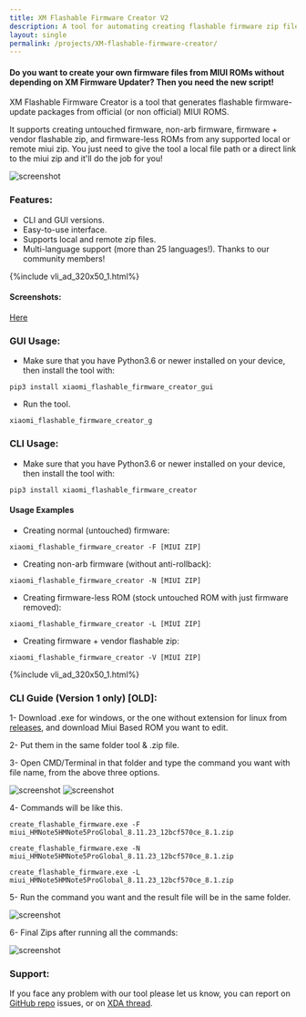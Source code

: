 ```yaml
---
title: XM Flashable Firmware Creator V2
description: A tool for automating creating flashable firmware zip files
layout: single
permalink: /projects/XM-flashable-firmware-creator/
---
```


#### Do you want to create your own firmware files from MIUI ROMs without depending on XM Firmware Updater? Then you need the new script!

XM Flashable Firmware Creator is a tool that generates flashable firmware-update packages from official (or non official) MIUI ROMS.

It supports creating untouched firmware, non-arb firmware, firmware + vendor flashable zip, and firmware-less ROMs from any supported local or remote miui zip. You just need to give the tool a local file path or a direct link to the miui zip and it'll do the job for you!

<img src="https://raw.githubusercontent.com/XiaomiFirmwareUpdater/xiaomi-flashable-firmware-creator.py/py/screenshots/1.png" class="img-fluid rounded mx-auto d-block" alt="screenshot">


### Features:
- CLI and GUI versions.
- Easy-to-use interface.
- Supports local and remote zip files.
- Multi-language support (more than 25 languages!). Thanks to our community members!

{%include vli_ad_320x50_1.html%}

#### Screenshots:

[Here](https://github.com/XiaomiFirmwareUpdater/xiaomi-flashable-firmware-creator-gui/tree/master/screenshots)

### GUI Usage:
- Make sure that you have Python3.6 or newer installed on your device, then install the tool with:
```
pip3 install xiaomi_flashable_firmware_creator_gui
```
- Run the tool.
```
xiaomi_flashable_firmware_creator_g
```

### CLI Usage:
- Make sure that you have Python3.6 or newer installed on your device, then install the tool with:
```
pip3 install xiaomi_flashable_firmware_creator
```
#### Usage Examples

- Creating normal (untouched) firmware:
```
xiaomi_flashable_firmware_creator -F [MIUI ZIP]
```
- Creating non-arb firmware (without anti-rollback):
```
xiaomi_flashable_firmware_creator -N [MIUI ZIP]
```
- Creating firmware-less ROM (stock untouched ROM with just firmware removed):
```
xiaomi_flashable_firmware_creator -L [MIUI ZIP]
```
- Creating firmware + vendor flashable zip:
```
xiaomi_flashable_firmware_creator -V [MIUI ZIP]
```

{%include vli_ad_320x50_1.html%}

### CLI Guide (Version 1 only) [OLD]:

1- Download .exe for windows, or the one without extension for linux from [releases](https://github.com/XiaomiFirmwareUpdater/xiaomi-flashable-firmware-creator.py/releases), and download Miui Based ROM you want to edit.

2- Put them in the same folder tool & .zip file.

3- Open CMD/Terminal in that folder and type the command you want with file name, from the above three options.

<img src="https://i.postimg.cc/DwvbdGfp/1.png" class="img-fluid rounded mx-auto d-block" alt="screenshot">


<img src="https://i.postimg.cc/13vVWzfm/2.png" class="img-fluid rounded mx-auto d-block" alt="screenshot">


4- Commands will be like this.
```
create_flashable_firmware.exe -F miui_HMNote5HMNote5ProGlobal_8.11.23_12bcf570ce_8.1.zip
```
```
create_flashable_firmware.exe -N miui_HMNote5HMNote5ProGlobal_8.11.23_12bcf570ce_8.1.zip
```
```
create_flashable_firmware.exe -L miui_HMNote5HMNote5ProGlobal_8.11.23_12bcf570ce_8.1.zip
```

5- Run the command you want and the result file will be in the same folder.

<img src="https://i.postimg.cc/tg7Z8Hxh/3.png" class="img-fluid rounded mx-auto d-block" alt="screenshot">

6- Final Zips after running all the commands:

<img src="https://i.postimg.cc/L6fV0jpH/4.png" class="img-fluid rounded mx-auto d-block" alt="screenshot">


### Support:
If you face any problem with our tool please let us know, you can report on [GitHub repo](https://github.com/XiaomiFirmwareUpdater/xiaomi-flashable-firmware-creator.py/) issues, or on [XDA thread](https://forum.xda-developers.com/android/software/tool-xiaomi-flashable-firmware-creator-t3871311).
